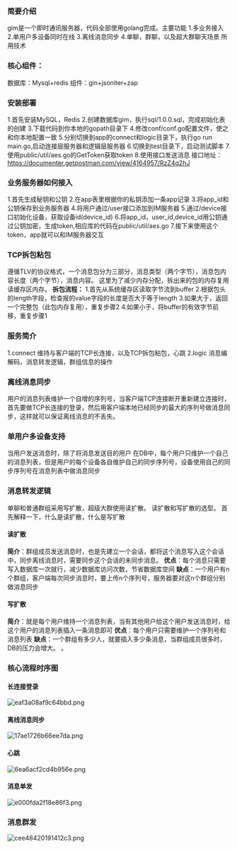 ### 简要介绍
gim是一个即时通讯服务器，代码全部使用golang完成。主要功能
1.多业务接入
2.单用户多设备同时在线
3.离线消息同步
4.单聊，群聊，以及超大群聊天场景
所用技术
### 核心组件：
数据库：Mysql+redis
组件：gin+jsoniter+zap
### 安装部署
1.首先安装MySQL，Redis
2.创建数据库gim，执行sql/1.0.0.sql，完成初始化表的创建
3.下载代码到你本地的gopath目录下
4.修改conf/conf.go配置文件，使之和你本地配置一致
5.分别切换到app的connect和logic目录下，执行go run main.go,启动连接层服务器和逻辑层服务器
6.切换到test目录下，启动测试脚本
7.使用public/util/aes.go的GetToken获取token
8.使用接口发送消息
接口地址：https://documenter.getpostman.com/view/4164957/RzZ4q2hJ
### 业务服务器如何接入
1.首先生成秘钥和公钥
2.在app表里根据你的私钥添加一条app记录
3.将app_id和公钥保存到业务服务器
4.将用户通过/user接口添加到IM服务器
5.通过/device接口初始化设备，获取设备id(device_id)
6.将app_id，user_id,device_id用公钥通过公钥加密，生成token,相应库的代码在public/util/aes.go
7.接下来使用这个token，app就可以和IM服务器交互
### TCP拆包粘包
遵循TLV的协议格式，一个消息包分为三部分，消息类型（两个字节），消息包内容长度（两个字节），消息内容。
这里为了减少内存分配，拆出来的包的内存复用读缓存区内存。
**拆包流程：**
1.首先从系统缓存区读取字节流到buffer
2.根据包头的length字段，检查报的value字段的长度是否大于等于length
3.如果大于，返回一个完整包（此包内存复用），重复步骤2
4.如果小于，将buffer的有效字节前移，重复步骤1
### 服务简介
1.connect
维持与客户端的TCP长连接，以及TCP拆包粘包，心跳
2.logic
消息编解码，消息转发逻辑，群组信息的操作
### 离线消息同步
用户的消息列表维护一个自增的序列号，当客户端TCP连接断开重新建立连接时，首先要做TCP长连接的登录，然后用客户端本地已经同步的最大的序列号做消息同步，这样就可以保证离线消息的不丢失。
### 单用户多设备支持
当用户发送消息时，除了将消息发送目的用户
在DB中，每个用户只维护一个自己的消息列表，但是用户的每个设备各自维护自己的同步序列号，设备使用自己的同步序列号在消息列表中做消息同步
### 消息转发逻辑
单聊和普通群组采用写扩散，超级大群使用读扩散。
读扩散和写扩散的选型。
首先解释一下，什么是读扩散，什么是写扩散
#### 读扩散
**简介**：群组成员发送消息时，也是先建立一个会话，都将这个消息写入这个会话中，同步离线消息时，需要同步这个会话的未同步消息。
**优点**：每个消息只需要写入数据库一次就行，减少数据库访问次数，节省数据库空间
**缺点**：一个用户有n个群组，客户端每次同步消息时，要上传n个序列号，服务器要对这n个群组分别做消息同步
#### 写扩散
**简介**：就是每个用户维持一个消息列表，当有其他用户给这个用户发送消息时，给这个用户的消息列表插入一条消息即可
**优点**：每个用户只需要维护一个序列号和消息列表
**缺点**：一个群组有多少人，就要插入多少条消息，当群组成员很多时，DB的压力会增大。
。
### 核心流程时序图
#### 长连接登录
![eaf3a08af9c64bbd.png](http://www.wailian.work/images/2019/10/26/eaf3a08af9c64bbd.png)
#### 离线消息同步
![17ae1726b66ee7da.png](http://www.wailian.work/images/2019/10/26/17ae1726b66ee7da.png)
#### 心跳
![6ea6acf2cd4b956e.png](http://www.wailian.work/images/2019/10/26/6ea6acf2cd4b956e.png)
#### 消息单发
![e000fda2f18e86f3.png](http://www.wailian.work/images/2019/10/26/e000fda2f18e86f3.png)
### 消息群发
![cee48420191412c3.png](http://www.wailian.work/images/2019/10/26/cee48420191412c3.png)